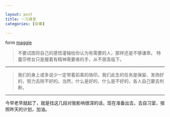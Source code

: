 ```yaml
---

layout: post
title: 一习良言
categories: [杂事]

---
```


form [maggie](http://weibo.com/beijingmaggie)

> 不要试图将自己的感悟灌输给你认为有需要的人，那样还是不够谦卑。 特蕾莎修女只是握着有精神需要者的手，从不居高临下。

---

> 我们的身上或多说少一定带着前辈的烙印。我们此生的任务是保留、发扬好的，努力去除不好的。当然，什么是好的、什么是不好的，各人自己要去判断。

---

今早老早就起了，就是找这几段对我影响很深的话，现在准备出去，去自习室，按照昨天的计划，加油。